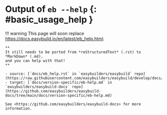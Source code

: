 # Output of `eb --help` {: #basic_usage_help }

!!! warning
    This page will soon replace <https://docs.easybuild.io/en/latest/eb_help.html>.

    **
    It still needs to be ported from *reStructuredText* (.rst) to *MarkDown* (.md),  
    and you can help with that!
    **

    - source: [`docs/eb_help.rst` in `easybuilders/easybuild` repo](https://raw.githubusercontent.com/easybuilders/easybuild/develop/docs/eb_help.rst)
    - target: [`docs/version-specific/eb-help.md` in `easybuilders/easybuild-docs` repo](https://github.com/easybuilders/easybuild-docs/tree/main/docs/version-specific/eb-help.md)

    See <https://github.com/easybuilders/easybuild-docs> for more information.
